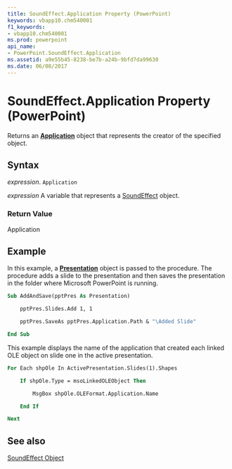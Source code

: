 ```yaml
---
title: SoundEffect.Application Property (PowerPoint)
keywords: vbapp10.chm540001
f1_keywords:
- vbapp10.chm540001
ms.prod: powerpoint
api_name:
- PowerPoint.SoundEffect.Application
ms.assetid: a9e55b45-8238-be7b-a24b-9bfd7da99630
ms.date: 06/08/2017
---
```



# SoundEffect.Application Property (PowerPoint)

Returns an  **[Application](PowerPoint.Application.md)** object that represents the creator of the specified object.


## Syntax

 _expression_. `Application`

 _expression_ A variable that represents a [SoundEffect](./PowerPoint.SoundEffect.md) object.


### Return Value

Application


## Example

In this example, a  **[Presentation](PowerPoint.Presentation.md)** object is passed to the procedure. The procedure adds a slide to the presentation and then saves the presentation in the folder where Microsoft PowerPoint is running.


```vb
Sub AddAndSave(pptPres As Presentation)

    pptPres.Slides.Add 1, 1

    pptPres.SaveAs pptPres.Application.Path & "\Added Slide"

End Sub
```

This example displays the name of the application that created each linked OLE object on slide one in the active presentation.




```vb
For Each shpOle In ActivePresentation.Slides(1).Shapes

    If shpOle.Type = msoLinkedOLEObject Then

        MsgBox shpOle.OLEFormat.Application.Name

    End If

Next
```


## See also


[SoundEffect Object](PowerPoint.SoundEffect.md)

